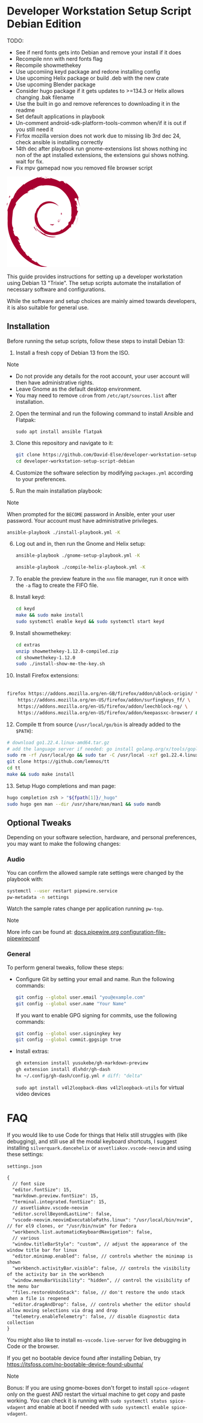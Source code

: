 # Developer Workstation Setup Script Debian Edition

TODO:

- See if nerd fonts gets into Debian and remove your install if it does
- Recompile nnn with nerd fonts flag
- Recompile showmethekey
- Use upcomiing keyd package and redone installing config
- Use upcoming Helix package or build .deb with the new crate
- Use upcoming Blender package
- Consider hugo package if it gets updates to >=134.3 or Helix allows changing .bak filename
- Use the built in go and remove references to downloading it in the readme
- Set default applications in playbook
- Un-comment android-sdk-platform-tools-common when/if it is out if you still need it
- Firfox mozilla version does not work due to missing lib 3rd dec 24, check ansible is installing correctly
- 14th dec after playbook run gnome-extensions list shows nothing inc non of the apt installed extensions, the extensions gui shows nothing. wait for fix.
- Fix mpv gamepad now you removed file browser script

![Debian_logo](./images/debian_logo.svg)

This guide provides instructions for setting up a developer workstation using Debian 13 "Trixie". The setup scripts automate the installation of necessary software and configurations.

While the software and setup choices are mainly aimed towards developers, it is also suitable for general use.

## Installation

Before running the setup scripts, follow these steps to install Debian 13:

1. Install a fresh copy of Debian 13 from the ISO.

> [!NOTE]
> - Do not provide any details for the root account, your user account will then have administrative rights.
> - Leave Gnome as the default desktop environment.
> - You may need to remove `cdrom` from `/etc/apt/sources.list` after installation.

2. Open the terminal and run the following command to install Ansible and Flatpak:

   ```
   sudo apt install ansible flatpak
   ```

3. Clone this repository and navigate to it:

   ```sh
   git clone https://github.com/David-Else/developer-workstation-setup-script-debian
   cd developer-workstation-setup-script-debian
   ```

4. Customize the software selection by modifying `packages.yml` according to your preferences.

5. Run the main installation playbook:

> [!NOTE]
> When prompted for the `BECOME` password in Ansible, enter your user password. Your account must have administrative privileges.

   ```sh
   ansible-playbook ./install-playbook.yml -K
   ```

6. Log out and in, then run the Gnome and Helix setup:

   ```sh
   ansible-playbook ./gnome-setup-playbook.yml -K
   ```

   ```sh
   ansible-playbook ./compile-helix-playbook.yml -K
   ```

7. To enable the preview feature in the `nnn` file manager, run it once with the `-a` flag to create the FIFO file.

8. Install keyd:

   ```sh
   cd keyd
   make && sudo make install
   sudo systemctl enable keyd && sudo systemctl start keyd
   ```

9. Install showmethekey:

   ```sh
   cd extras
   unzip showmethekey-1.12.0-compiled.zip
   cd showmethekey-1.12.0
   sudo ./install-show-me-the-key.sh
   ```

10. Install Firefox extensions:

```sh

firefox https://addons.mozilla.org/en-GB/firefox/addon/ublock-origin/ \
    https://addons.mozilla.org/en-US/firefox/addon/surfingkeys_ff/ \
    https://addons.mozilla.org/en-US/firefox/addon/leechblock-ng/ \
    https://addons.mozilla.org/en-US/firefox/addon/keepassxc-browser/ &
```

12. Compile tt from source (`/usr/local/go/bin` is already added to the `$PATH`):

```sh
# download go1.22.4.linux-amd64.tar.gz
# add the language server if needed: go install golang.org/x/tools/gopls@latest
sudo rm -rf /usr/local/go && sudo tar -C /usr/local -xzf go1.22.4.linux-amd64.tar.gz
git clone https://github.com/lemnos/tt
cd tt
make && sudo make install
```

13. Setup Hugo completions and man page:

```sh
hugo completion zsh > "${fpath[1]}/_hugo"
sudo hugo gen man --dir /usr/share/man/man1 && sudo mandb
```

## Optional Tweaks

Depending on your software selection, hardware, and personal preferences, you may want to make the following changes:

### Audio

You can confirm the allowed sample rate settings were changed by the playbook with:

```sh
systemctl --user restart pipewire.service
pw-metadata -n settings
```

Watch the sample rates change per application running `pw-top`.

> [!NOTE]
> More info can be found at: [docs.pipewire.org configuration-file-pipewireconf](https://gitlab.freedesktop.org/pipewire/pipewire/-/wikis/Config-PipeWire#configuration-file-pipewireconf)

### General

To perform general tweaks, follow these steps:

- Configure Git by setting your email and name. Run the following commands:

  ```sh
  git config --global user.email "you@example.com"
  git config --global user.name "Your Name"
  ```

  If you want to enable GPG signing for commits, use the following commands:

  ```sh
  git config --global user.signingkey key
  git config --global commit.gpgsign true
  ```

- Install extras:

  ```sh
  gh extension install yusukebe/gh-markdown-preview
  gh extension install dlvhdr/gh-dash
  hx ~/.config/gh-dash/config.yml # diff: "delta"
  ```

  `sudo apt install v4l2loopback-dkms v4l2loopback-utils` for virtual video devices

# FAQ

If you would like to use Code for things that Helix still struggles with (like debugging), and still use all the modal keyboard shortcuts, I suggest installing `silverquark.dancehelix` or `asvetliakov.vscode-neovim` and using these settings:

`settings.json`

```jsonc
{
  // font size
  "editor.fontSize": 15,
  "markdown.preview.fontSize": 15,
  "terminal.integrated.fontSize": 15,
  // asvetliakov.vscode-neovim
  "editor.scrollBeyondLastLine": false,
  "vscode-neovim.neovimExecutablePaths.linux": "/usr/local/bin/nvim", // for el9 clones, or "/usr/bin/nvim" for Fedora
  "workbench.list.automaticKeyboardNavigation": false,
  // various
  "window.titleBarStyle": "custom", // adjust the appearance of the window title bar for linux
  "editor.minimap.enabled": false, // controls whether the minimap is shown
  "workbench.activityBar.visible": false, // controls the visibility of the activity bar in the workbench
  "window.menuBarVisibility": "hidden", // control the visibility of the menu bar
  "files.restoreUndoStack": false, // don't restore the undo stack when a file is reopened
  "editor.dragAndDrop": false, // controls whether the editor should allow moving selections via drag and drop
  "telemetry.enableTelemetry": false, // disable diagnostic data collection
}
```

You might also like to install `ms-vscode.live-server` for live debugging in Code or the browser.

If you get no bootable device found after installing Debian, try https://itsfoss.com/no-bootable-device-found-ubuntu/

> [!NOTE]
> Bonus: If you are using gnome-boxes don't forget to install `spice-vdagent` only on the guest AND restart the virtual machine to get copy and paste working. You can check it is running with `sudo systemctl status spice-vdagent` and enable at boot if needed with `sudo systemctl enable spice-vdagent`.
